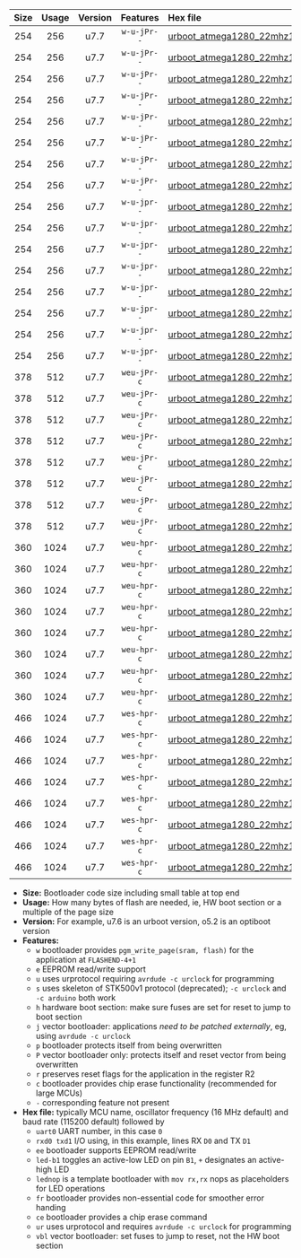 |Size|Usage|Version|Features|Hex file|
|:-:|:-:|:-:|:-:|:--|
|254|256|u7.7|`w-u-jPr--`|[urboot_atmega1280_22mhz1184_57600bps_uart0_rxe0_txe1_led+b7_ur_vbl.hex](https://raw.githubusercontent.com/stefanrueger/urboot.hex/main/mcus/atmega1280/fcpu_22mhz1184/57600_bps/urboot_atmega1280_22mhz1184_57600bps_uart0_rxe0_txe1_led+b7_ur_vbl.hex)|
|254|256|u7.7|`w-u-jPr--`|[urboot_atmega1280_22mhz1184_57600bps_uart0_rxe0_txe1_lednop_ur_vbl.hex](https://raw.githubusercontent.com/stefanrueger/urboot.hex/main/mcus/atmega1280/fcpu_22mhz1184/57600_bps/urboot_atmega1280_22mhz1184_57600bps_uart0_rxe0_txe1_lednop_ur_vbl.hex)|
|254|256|u7.7|`w-u-jPr--`|[urboot_atmega1280_22mhz1184_57600bps_uart1_rxd2_txd3_led+b7_ur_vbl.hex](https://raw.githubusercontent.com/stefanrueger/urboot.hex/main/mcus/atmega1280/fcpu_22mhz1184/57600_bps/urboot_atmega1280_22mhz1184_57600bps_uart1_rxd2_txd3_led+b7_ur_vbl.hex)|
|254|256|u7.7|`w-u-jPr--`|[urboot_atmega1280_22mhz1184_57600bps_uart1_rxd2_txd3_lednop_ur_vbl.hex](https://raw.githubusercontent.com/stefanrueger/urboot.hex/main/mcus/atmega1280/fcpu_22mhz1184/57600_bps/urboot_atmega1280_22mhz1184_57600bps_uart1_rxd2_txd3_lednop_ur_vbl.hex)|
|254|256|u7.7|`w-u-jPr--`|[urboot_atmega1280_22mhz1184_57600bps_uart2_rxh0_txh1_led+b7_ur_vbl.hex](https://raw.githubusercontent.com/stefanrueger/urboot.hex/main/mcus/atmega1280/fcpu_22mhz1184/57600_bps/urboot_atmega1280_22mhz1184_57600bps_uart2_rxh0_txh1_led+b7_ur_vbl.hex)|
|254|256|u7.7|`w-u-jPr--`|[urboot_atmega1280_22mhz1184_57600bps_uart2_rxh0_txh1_lednop_ur_vbl.hex](https://raw.githubusercontent.com/stefanrueger/urboot.hex/main/mcus/atmega1280/fcpu_22mhz1184/57600_bps/urboot_atmega1280_22mhz1184_57600bps_uart2_rxh0_txh1_lednop_ur_vbl.hex)|
|254|256|u7.7|`w-u-jPr--`|[urboot_atmega1280_22mhz1184_57600bps_uart3_rxj0_txj1_led+b7_ur_vbl.hex](https://raw.githubusercontent.com/stefanrueger/urboot.hex/main/mcus/atmega1280/fcpu_22mhz1184/57600_bps/urboot_atmega1280_22mhz1184_57600bps_uart3_rxj0_txj1_led+b7_ur_vbl.hex)|
|254|256|u7.7|`w-u-jPr--`|[urboot_atmega1280_22mhz1184_57600bps_uart3_rxj0_txj1_lednop_ur_vbl.hex](https://raw.githubusercontent.com/stefanrueger/urboot.hex/main/mcus/atmega1280/fcpu_22mhz1184/57600_bps/urboot_atmega1280_22mhz1184_57600bps_uart3_rxj0_txj1_lednop_ur_vbl.hex)|
|254|256|u7.7|`w-u-jpr--`|[urboot_atmega1280_22mhz1184_57600bps_uart0_rxe0_txe1_led+b7_fr_ur_vbl.hex](https://raw.githubusercontent.com/stefanrueger/urboot.hex/main/mcus/atmega1280/fcpu_22mhz1184/57600_bps/urboot_atmega1280_22mhz1184_57600bps_uart0_rxe0_txe1_led+b7_fr_ur_vbl.hex)|
|254|256|u7.7|`w-u-jpr--`|[urboot_atmega1280_22mhz1184_57600bps_uart0_rxe0_txe1_lednop_fr_ur_vbl.hex](https://raw.githubusercontent.com/stefanrueger/urboot.hex/main/mcus/atmega1280/fcpu_22mhz1184/57600_bps/urboot_atmega1280_22mhz1184_57600bps_uart0_rxe0_txe1_lednop_fr_ur_vbl.hex)|
|254|256|u7.7|`w-u-jpr--`|[urboot_atmega1280_22mhz1184_57600bps_uart1_rxd2_txd3_led+b7_fr_ur_vbl.hex](https://raw.githubusercontent.com/stefanrueger/urboot.hex/main/mcus/atmega1280/fcpu_22mhz1184/57600_bps/urboot_atmega1280_22mhz1184_57600bps_uart1_rxd2_txd3_led+b7_fr_ur_vbl.hex)|
|254|256|u7.7|`w-u-jpr--`|[urboot_atmega1280_22mhz1184_57600bps_uart1_rxd2_txd3_lednop_fr_ur_vbl.hex](https://raw.githubusercontent.com/stefanrueger/urboot.hex/main/mcus/atmega1280/fcpu_22mhz1184/57600_bps/urboot_atmega1280_22mhz1184_57600bps_uart1_rxd2_txd3_lednop_fr_ur_vbl.hex)|
|254|256|u7.7|`w-u-jpr--`|[urboot_atmega1280_22mhz1184_57600bps_uart2_rxh0_txh1_led+b7_fr_ur_vbl.hex](https://raw.githubusercontent.com/stefanrueger/urboot.hex/main/mcus/atmega1280/fcpu_22mhz1184/57600_bps/urboot_atmega1280_22mhz1184_57600bps_uart2_rxh0_txh1_led+b7_fr_ur_vbl.hex)|
|254|256|u7.7|`w-u-jpr--`|[urboot_atmega1280_22mhz1184_57600bps_uart2_rxh0_txh1_lednop_fr_ur_vbl.hex](https://raw.githubusercontent.com/stefanrueger/urboot.hex/main/mcus/atmega1280/fcpu_22mhz1184/57600_bps/urboot_atmega1280_22mhz1184_57600bps_uart2_rxh0_txh1_lednop_fr_ur_vbl.hex)|
|254|256|u7.7|`w-u-jpr--`|[urboot_atmega1280_22mhz1184_57600bps_uart3_rxj0_txj1_led+b7_fr_ur_vbl.hex](https://raw.githubusercontent.com/stefanrueger/urboot.hex/main/mcus/atmega1280/fcpu_22mhz1184/57600_bps/urboot_atmega1280_22mhz1184_57600bps_uart3_rxj0_txj1_led+b7_fr_ur_vbl.hex)|
|254|256|u7.7|`w-u-jpr--`|[urboot_atmega1280_22mhz1184_57600bps_uart3_rxj0_txj1_lednop_fr_ur_vbl.hex](https://raw.githubusercontent.com/stefanrueger/urboot.hex/main/mcus/atmega1280/fcpu_22mhz1184/57600_bps/urboot_atmega1280_22mhz1184_57600bps_uart3_rxj0_txj1_lednop_fr_ur_vbl.hex)|
|378|512|u7.7|`weu-jPr-c`|[urboot_atmega1280_22mhz1184_57600bps_uart0_rxe0_txe1_ee_led+b7_fr_ce_ur_vbl.hex](https://raw.githubusercontent.com/stefanrueger/urboot.hex/main/mcus/atmega1280/fcpu_22mhz1184/57600_bps/urboot_atmega1280_22mhz1184_57600bps_uart0_rxe0_txe1_ee_led+b7_fr_ce_ur_vbl.hex)|
|378|512|u7.7|`weu-jPr-c`|[urboot_atmega1280_22mhz1184_57600bps_uart0_rxe0_txe1_ee_lednop_fr_ce_ur_vbl.hex](https://raw.githubusercontent.com/stefanrueger/urboot.hex/main/mcus/atmega1280/fcpu_22mhz1184/57600_bps/urboot_atmega1280_22mhz1184_57600bps_uart0_rxe0_txe1_ee_lednop_fr_ce_ur_vbl.hex)|
|378|512|u7.7|`weu-jPr-c`|[urboot_atmega1280_22mhz1184_57600bps_uart1_rxd2_txd3_ee_led+b7_fr_ce_ur_vbl.hex](https://raw.githubusercontent.com/stefanrueger/urboot.hex/main/mcus/atmega1280/fcpu_22mhz1184/57600_bps/urboot_atmega1280_22mhz1184_57600bps_uart1_rxd2_txd3_ee_led+b7_fr_ce_ur_vbl.hex)|
|378|512|u7.7|`weu-jPr-c`|[urboot_atmega1280_22mhz1184_57600bps_uart1_rxd2_txd3_ee_lednop_fr_ce_ur_vbl.hex](https://raw.githubusercontent.com/stefanrueger/urboot.hex/main/mcus/atmega1280/fcpu_22mhz1184/57600_bps/urboot_atmega1280_22mhz1184_57600bps_uart1_rxd2_txd3_ee_lednop_fr_ce_ur_vbl.hex)|
|378|512|u7.7|`weu-jPr-c`|[urboot_atmega1280_22mhz1184_57600bps_uart2_rxh0_txh1_ee_led+b7_fr_ce_ur_vbl.hex](https://raw.githubusercontent.com/stefanrueger/urboot.hex/main/mcus/atmega1280/fcpu_22mhz1184/57600_bps/urboot_atmega1280_22mhz1184_57600bps_uart2_rxh0_txh1_ee_led+b7_fr_ce_ur_vbl.hex)|
|378|512|u7.7|`weu-jPr-c`|[urboot_atmega1280_22mhz1184_57600bps_uart2_rxh0_txh1_ee_lednop_fr_ce_ur_vbl.hex](https://raw.githubusercontent.com/stefanrueger/urboot.hex/main/mcus/atmega1280/fcpu_22mhz1184/57600_bps/urboot_atmega1280_22mhz1184_57600bps_uart2_rxh0_txh1_ee_lednop_fr_ce_ur_vbl.hex)|
|378|512|u7.7|`weu-jPr-c`|[urboot_atmega1280_22mhz1184_57600bps_uart3_rxj0_txj1_ee_led+b7_fr_ce_ur_vbl.hex](https://raw.githubusercontent.com/stefanrueger/urboot.hex/main/mcus/atmega1280/fcpu_22mhz1184/57600_bps/urboot_atmega1280_22mhz1184_57600bps_uart3_rxj0_txj1_ee_led+b7_fr_ce_ur_vbl.hex)|
|378|512|u7.7|`weu-jPr-c`|[urboot_atmega1280_22mhz1184_57600bps_uart3_rxj0_txj1_ee_lednop_fr_ce_ur_vbl.hex](https://raw.githubusercontent.com/stefanrueger/urboot.hex/main/mcus/atmega1280/fcpu_22mhz1184/57600_bps/urboot_atmega1280_22mhz1184_57600bps_uart3_rxj0_txj1_ee_lednop_fr_ce_ur_vbl.hex)|
|360|1024|u7.7|`weu-hpr-c`|[urboot_atmega1280_22mhz1184_57600bps_uart0_rxe0_txe1_ee_led+b7_fr_ce_ur.hex](https://raw.githubusercontent.com/stefanrueger/urboot.hex/main/mcus/atmega1280/fcpu_22mhz1184/57600_bps/urboot_atmega1280_22mhz1184_57600bps_uart0_rxe0_txe1_ee_led+b7_fr_ce_ur.hex)|
|360|1024|u7.7|`weu-hpr-c`|[urboot_atmega1280_22mhz1184_57600bps_uart0_rxe0_txe1_ee_lednop_fr_ce_ur.hex](https://raw.githubusercontent.com/stefanrueger/urboot.hex/main/mcus/atmega1280/fcpu_22mhz1184/57600_bps/urboot_atmega1280_22mhz1184_57600bps_uart0_rxe0_txe1_ee_lednop_fr_ce_ur.hex)|
|360|1024|u7.7|`weu-hpr-c`|[urboot_atmega1280_22mhz1184_57600bps_uart1_rxd2_txd3_ee_led+b7_fr_ce_ur.hex](https://raw.githubusercontent.com/stefanrueger/urboot.hex/main/mcus/atmega1280/fcpu_22mhz1184/57600_bps/urboot_atmega1280_22mhz1184_57600bps_uart1_rxd2_txd3_ee_led+b7_fr_ce_ur.hex)|
|360|1024|u7.7|`weu-hpr-c`|[urboot_atmega1280_22mhz1184_57600bps_uart1_rxd2_txd3_ee_lednop_fr_ce_ur.hex](https://raw.githubusercontent.com/stefanrueger/urboot.hex/main/mcus/atmega1280/fcpu_22mhz1184/57600_bps/urboot_atmega1280_22mhz1184_57600bps_uart1_rxd2_txd3_ee_lednop_fr_ce_ur.hex)|
|360|1024|u7.7|`weu-hpr-c`|[urboot_atmega1280_22mhz1184_57600bps_uart2_rxh0_txh1_ee_led+b7_fr_ce_ur.hex](https://raw.githubusercontent.com/stefanrueger/urboot.hex/main/mcus/atmega1280/fcpu_22mhz1184/57600_bps/urboot_atmega1280_22mhz1184_57600bps_uart2_rxh0_txh1_ee_led+b7_fr_ce_ur.hex)|
|360|1024|u7.7|`weu-hpr-c`|[urboot_atmega1280_22mhz1184_57600bps_uart2_rxh0_txh1_ee_lednop_fr_ce_ur.hex](https://raw.githubusercontent.com/stefanrueger/urboot.hex/main/mcus/atmega1280/fcpu_22mhz1184/57600_bps/urboot_atmega1280_22mhz1184_57600bps_uart2_rxh0_txh1_ee_lednop_fr_ce_ur.hex)|
|360|1024|u7.7|`weu-hpr-c`|[urboot_atmega1280_22mhz1184_57600bps_uart3_rxj0_txj1_ee_led+b7_fr_ce_ur.hex](https://raw.githubusercontent.com/stefanrueger/urboot.hex/main/mcus/atmega1280/fcpu_22mhz1184/57600_bps/urboot_atmega1280_22mhz1184_57600bps_uart3_rxj0_txj1_ee_led+b7_fr_ce_ur.hex)|
|360|1024|u7.7|`weu-hpr-c`|[urboot_atmega1280_22mhz1184_57600bps_uart3_rxj0_txj1_ee_lednop_fr_ce_ur.hex](https://raw.githubusercontent.com/stefanrueger/urboot.hex/main/mcus/atmega1280/fcpu_22mhz1184/57600_bps/urboot_atmega1280_22mhz1184_57600bps_uart3_rxj0_txj1_ee_lednop_fr_ce_ur.hex)|
|466|1024|u7.7|`wes-hpr-c`|[urboot_atmega1280_22mhz1184_57600bps_uart0_rxe0_txe1_ee_led+b7_fr_ce.hex](https://raw.githubusercontent.com/stefanrueger/urboot.hex/main/mcus/atmega1280/fcpu_22mhz1184/57600_bps/urboot_atmega1280_22mhz1184_57600bps_uart0_rxe0_txe1_ee_led+b7_fr_ce.hex)|
|466|1024|u7.7|`wes-hpr-c`|[urboot_atmega1280_22mhz1184_57600bps_uart0_rxe0_txe1_ee_lednop_fr_ce.hex](https://raw.githubusercontent.com/stefanrueger/urboot.hex/main/mcus/atmega1280/fcpu_22mhz1184/57600_bps/urboot_atmega1280_22mhz1184_57600bps_uart0_rxe0_txe1_ee_lednop_fr_ce.hex)|
|466|1024|u7.7|`wes-hpr-c`|[urboot_atmega1280_22mhz1184_57600bps_uart1_rxd2_txd3_ee_led+b7_fr_ce.hex](https://raw.githubusercontent.com/stefanrueger/urboot.hex/main/mcus/atmega1280/fcpu_22mhz1184/57600_bps/urboot_atmega1280_22mhz1184_57600bps_uart1_rxd2_txd3_ee_led+b7_fr_ce.hex)|
|466|1024|u7.7|`wes-hpr-c`|[urboot_atmega1280_22mhz1184_57600bps_uart1_rxd2_txd3_ee_lednop_fr_ce.hex](https://raw.githubusercontent.com/stefanrueger/urboot.hex/main/mcus/atmega1280/fcpu_22mhz1184/57600_bps/urboot_atmega1280_22mhz1184_57600bps_uart1_rxd2_txd3_ee_lednop_fr_ce.hex)|
|466|1024|u7.7|`wes-hpr-c`|[urboot_atmega1280_22mhz1184_57600bps_uart2_rxh0_txh1_ee_led+b7_fr_ce.hex](https://raw.githubusercontent.com/stefanrueger/urboot.hex/main/mcus/atmega1280/fcpu_22mhz1184/57600_bps/urboot_atmega1280_22mhz1184_57600bps_uart2_rxh0_txh1_ee_led+b7_fr_ce.hex)|
|466|1024|u7.7|`wes-hpr-c`|[urboot_atmega1280_22mhz1184_57600bps_uart2_rxh0_txh1_ee_lednop_fr_ce.hex](https://raw.githubusercontent.com/stefanrueger/urboot.hex/main/mcus/atmega1280/fcpu_22mhz1184/57600_bps/urboot_atmega1280_22mhz1184_57600bps_uart2_rxh0_txh1_ee_lednop_fr_ce.hex)|
|466|1024|u7.7|`wes-hpr-c`|[urboot_atmega1280_22mhz1184_57600bps_uart3_rxj0_txj1_ee_led+b7_fr_ce.hex](https://raw.githubusercontent.com/stefanrueger/urboot.hex/main/mcus/atmega1280/fcpu_22mhz1184/57600_bps/urboot_atmega1280_22mhz1184_57600bps_uart3_rxj0_txj1_ee_led+b7_fr_ce.hex)|
|466|1024|u7.7|`wes-hpr-c`|[urboot_atmega1280_22mhz1184_57600bps_uart3_rxj0_txj1_ee_lednop_fr_ce.hex](https://raw.githubusercontent.com/stefanrueger/urboot.hex/main/mcus/atmega1280/fcpu_22mhz1184/57600_bps/urboot_atmega1280_22mhz1184_57600bps_uart3_rxj0_txj1_ee_lednop_fr_ce.hex)|

- **Size:** Bootloader code size including small table at top end
- **Usage:** How many bytes of flash are needed, ie, HW boot section or a multiple of the page size
- **Version:** For example, u7.6 is an urboot version, o5.2 is an optiboot version
- **Features:**
  + `w` bootloader provides `pgm_write_page(sram, flash)` for the application at `FLASHEND-4+1`
  + `e` EEPROM read/write support
  + `u` uses urprotocol requiring `avrdude -c urclock` for programming
  + `s` uses skeleton of STK500v1 protocol (deprecated); `-c urclock` and `-c arduino` both work
  + `h` hardware boot section: make sure fuses are set for reset to jump to boot section
  + `j` vector bootloader: applications *need to be patched externally*, eg, using `avrdude -c urclock`
  + `p` bootloader protects itself from being overwritten
  + `P` vector bootloader only: protects itself and reset vector from being overwritten
  + `r` preserves reset flags for the application in the register R2
  + `c` bootloader provides chip erase functionality (recommended for large MCUs)
  + `-` corresponding feature not present
- **Hex file:** typically MCU name, oscillator frequency (16 MHz default) and baud rate (115200 default) followed by
  + `uart0` UART number, in this case `0`
  + `rxd0 txd1` I/O using, in this example, lines RX `D0` and TX `D1`
  + `ee` bootloader supports EEPROM read/write
  + `led-b1` toggles an active-low LED on pin `B1`, `+` designates an active-high LED
  + `lednop` is a template bootloader with `mov rx,rx` nops as placeholders for LED operations
  + `fr` bootloader provides non-essential code for smoother error handing
  + `ce` bootloader provides a chip erase command
  + `ur` uses urprotocol and requires `avrdude -c urclock` for programming
  + `vbl` vector bootloader: set fuses to jump to reset, not the HW boot section
